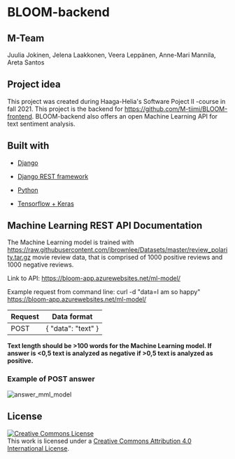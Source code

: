 # BLOOM-backend
## M-Team
Juulia Jokinen, Jelena Laakkonen, Veera Leppänen, Anne-Mari Mannila, Areta Santos
## Project idea
This project was created during Haaga-Helia's Software Poject II -course in fall 2021. This project is the backend for https://github.com/M-tiimi/BLOOM-frontend. BLOOM-backend also offers an open Machine Learning API for text sentiment analysis.
## Built with
- [Django](https://www.djangoproject.com/)

- [Django REST framework](https://www.django-rest-framework.org/)

- [Python](https://www.python.org/)

- [Tensorflow + Keras](https://www.tensorflow.org/)



## Machine Learning REST API Documentation
The Machine Learning model is trained with 
https://raw.githubusercontent.com/jbrownlee/Datasets/master/review_polarity.tar.gz movie review data, that is comprised of 1000 positive reviews and 1000 negative reviews.

Link to API: https://bloom-app.azurewebsites.net/ml-model/

Example request from command line: curl -d "data=I am so happy" https://bloom-app.azurewebsites.net/ml-model/


| Request  | Data format|
| ------------- | ------------- |
| POST  |  { "data": "text" }  |



**Text length should be >100 words for the Machine Learning model. If answer is <0,5 text is analyzed as negative if >0,5 text is analyzed as positive.**

### Example of POST answer


![answer_mml_model](https://user-images.githubusercontent.com/70891200/144716811-f1496a26-3b32-4965-81a3-561d585f69d0.png)


## License

<a rel="license" href="http://creativecommons.org/licenses/by/4.0/"><img alt="Creative Commons License" style="border-width:0" src="https://i.creativecommons.org/l/by/4.0/88x31.png" /></a><br />This work is licensed under a <a rel="license" href="http://creativecommons.org/licenses/by/4.0/">Creative Commons Attribution 4.0 International License</a>.



